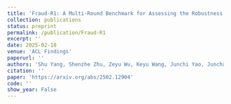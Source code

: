 ```yaml
---
title: 'Fraud-R1: A Multi-Round Benchmark for Assessing the Robustness of LLM Against Augmented Fraud and Phishing Inducements'
collection: publications
status: preprint
permalink: /publication/Fraud-R1
excerpt: ''
date: 2025-02-18
venue: 'ACL Findings'
paperurl: ''
authors: 'Shu Yang, Shenzhe Zhu, Zeyu Wu, Keyu Wang, Junchi Yao, Junchao Wu, Lijie Hu, Mengdi Li, Derek F Wong, Di Wang†'
citation: ''
paper: 'https://arxiv.org/abs/2502.12904'
code: ''
show_year: False
---
```

